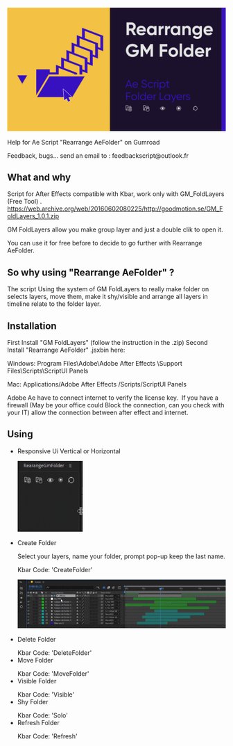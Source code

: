 <p align="center">
	<img alt="AfterScript" title="AfterScript" src="./VIGNETTE.png" width="540">
</p>
<p align="center">

Help for Ae Script "Rearrange AeFolder" on Gumroad
</p> Feedback, bugs... send an email to : feedbackscript@outlook.fr

## What and why

Script for After Effects compatible with Kbar, work only with GM_FoldLayers (Free Tool)  .
https://web.archive.org/web/20160602080225/http://goodmotion.se/GM_FoldLayers_1.0.1.zip </p>
GM FoldLayers allow you make group layer and just a double clik to open it.

You can use it for free before to decide to go further with Rearrange AeFolder.

## So why using "Rearrange AeFolder" ?

The script Using the system of GM FoldLayers to really make folder on selects layers, move them, make it shy/visible and arrange all layers in timeline relate to the folder layer.

## Installation

First Install "GM FoldLayers" (follow the instruction in the .zip)
Second Install "Rearrange AeFolder" .jsxbin here:

Windows: Program Files\Adobe\Adobe After Effects \Support Files\Scripts\ScriptUI Panels

Mac: Applications/Adobe After Effects /Scripts/ScriptUI Panels

Adobe Ae have to connect internet to verify the license key. 
If you have a firewall (May be your office could Block the connection, can you check with your IT) allow the connection between after effect and internet. 

## Using

- Responsive Ui Vertical or Horizontal
	<p align="left">
	<img alt="AfterScript" title="AfterScript" src="./images/Ui_panel_1.gif" width="150">
</p>
<p align="left">

- Create Folder</p>
  Select your layers, name your folder, prompt pop-up keep the last name.
	</p> Kbar Code: 'CreateFolder'
	<p align="left">
	<img alt="AfterScript" title="AfterScript" src="./images/Create_Group_4.gif" width="700">
</p>
<p align="left">
	
- Delete Folder
	</p> Kbar Code: 'DeleteFolder'
- Move Folder
	</p> Kbar Code: 'MoveFolder'
- Visible Folder
	</p> Kbar Code: 'Visible'
- Shy Folder
	</p> Kbar Code: 'Solo'
- Refresh Folder
	</p> Kbar Code: 'Refresh'	






